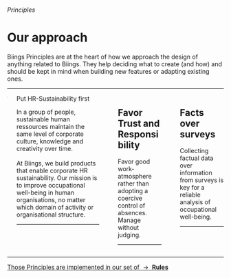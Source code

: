<h6 class="subtitle is-6 has-text-grey is-uppercase">Principles</h6><h1 class="title is-1 is-serif has-text-weight-bold">Our approach</h1>
<p class="subtitle is-5">
    Biings <span class="has-text-weight-medium">Principles</span> are at the heart of how we approach the design of anything related to Biings. They help deciding what to create (and how) and should be kept in mind when building new features or adapting existing ones.
</p>

<hr class="is-visible is-large">

<div class="columns is-multiline">
    <div class="column is-1 is-size-1 is-serif has-text-pilot">1</div>
    <div class="column is-11 is-full-mobile">
        <div class="title is-4 is-spaced">Put HR-Sustainability first</div>
        <p class="subtitle is-6">
            In a group of people, sustainable human ressources maintain the same level of corporate culture, knowledge and creativity over time.
            <br><br>
            At Biings, we build products that enable corporate HR sustainability. Our mission is to improve occupational well-being in human organisations, no matter which domain of activity or organisational structure.
        </p>
        <hr class="is-small">
    </div>
    <div class="column is-1 is-size-1 is-serif has-text-pilot">2</div>
    <div class="column is-11">
        <h2 class="title is-4 is-spaced">Favor Trust and Responsibility</h2>
        <p class="subtitle is-6">
            Favor good work-atmosphere rather than adopting a coercive control of absences. Manage without judging.
        </p>
        <hr class="is-small">
    </div>
    <div class="column is-1 is-size-1 is-serif has-text-pilot">3</div>
    <div class="column is-11">
        <h2 class="title is-4 is-spaced">Facts over surveys</h2>
        <p class="subtitle is-6">
            Collecting factual data over information from surveys is key for a reliable analysis of occupational well-being.
        </p>
        <hr class="is-small">
    </div>
</div>
<hr>
<a href="#/rules" class="box is-bordered">
    Those Principles are implemented in our set of &nbsp;→&nbsp; <strong class="has-text-link">Rules</strong>
</a>